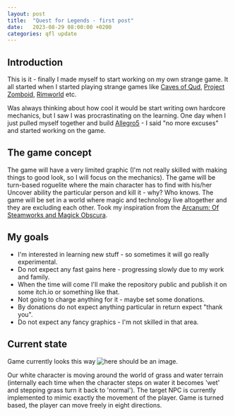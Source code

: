 ```yaml
---
layout: post
title:  "Quest for Legends - first post"
date:   2023-08-29 08:00:00 +0200
categories: qfl update
---
```


## Introduction

This is it - finally I made myself to start working on my own strange game.
It all started when I started playing strange games like [Caves of Qud](https://www.cavesofqud.com/), [Project Zomboid](https://projectzomboid.com/blog/), [Rimworld](https://rimworldgame.com/) etc.

Was always thinking about how cool it would be start writing own hardcore mechanics, but I saw I was procrastinating on the learning. One day when I just pulled myself together and build [Allegro5](https://liballeg.org/) - I said "no more excuses" and started working on the game.

## The game concept

The game will have a very limited graphic (I'm not really skilled with making things to good look, so I will focus on the mechanics). The game will be turn-based roguelite where the main character has to find with his/her Uncover ability the particular person and kill it - why? Who knows. The game will be set in a world where magic and technology live altogether and they are excluding each other. Took my inspiration from the [Arcanum: Of Steamworks and Magick Obscura](https://en.wikipedia.org/wiki/Arcanum:_Of_Steamworks_and_Magick_Obscura).

## My goals

- I'm interested in learning new stuff - so sometimes it will go really experimental.
- Do not expect any fast gains here - progressing slowly due to my work and family.
- When the time will come I'll make the repository public and publish it on some itch.io or something like that.
- Not going to charge anything for it - maybe set some donations.
- By donations do not expect anything particular in return expect "thank you".
- Do not expect any fancy graphics - I'm not skilled in that area.


## Current state

Game currently looks this way ![here should be an image]({{site.url}}/{{site.baseurl}}/qfl/img/2023-08-29-qfl-basic.gif).

Our white character is moving around the world of grass and water terrain (internally each time when the character steps on water it becomes 'wet' and stepping grass turn it back to 'normal'). The target NPC is currently implemented to mimic exactly the movement of the player. Game is turned based, the player can move freely in eight directions.